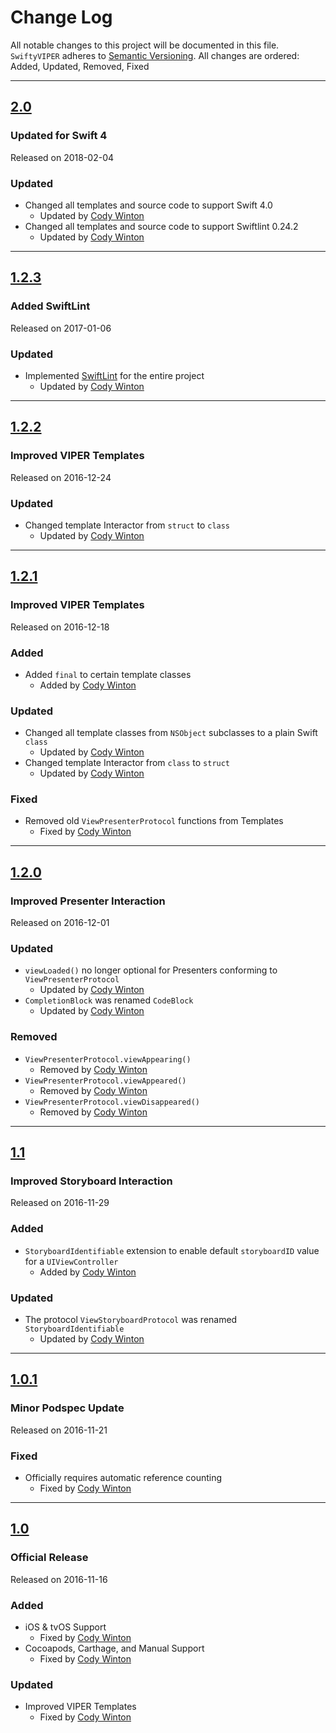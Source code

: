 # Change Log

All notable changes to this project will be documented in this file.
`SwiftyVIPER` adheres to [Semantic Versioning](http://semver.org/).
All changes are ordered: Added, Updated, Removed, Fixed

---

## [2.0](https://github.com/codytwinton/SwiftyVIPER/releases/tag/2.0)

### Updated for Swift 4

Released on 2018-02-04

### Updated

- Changed all templates and source code to support Swift 4.0
  - Updated by [Cody Winton](https://github.com/codytwinton)
- Changed all templates and source code to support Swiftlint 0.24.2
  - Updated by [Cody Winton](https://github.com/codytwinton)

---

## [1.2.3](https://github.com/codytwinton/SwiftyVIPER/releases/tag/1.2.3)

### Added SwiftLint

Released on 2017-01-06

### Updated

- Implemented [SwiftLint](https://github.com/realm/SwiftLint) for the entire project
  - Updated by [Cody Winton](https://github.com/codytwinton)

---

## [1.2.2](https://github.com/codytwinton/SwiftyVIPER/releases/tag/1.2.2)

### Improved VIPER Templates

Released on 2016-12-24

### Updated

- Changed template Interactor from `struct` to `class`
  - Updated by [Cody Winton](https://github.com/codytwinton)

---

## [1.2.1](https://github.com/codytwinton/SwiftyVIPER/releases/tag/1.2.1)

### Improved VIPER Templates

Released on 2016-12-18

### Added

- Added `final` to certain template classes
  - Added by [Cody Winton](https://github.com/codytwinton)

### Updated

- Changed all template classes from `NSObject` subclasses to a plain Swift `class`
  - Updated by [Cody Winton](https://github.com/codytwinton)
- Changed template Interactor from `class` to `struct`
  - Updated by [Cody Winton](https://github.com/codytwinton)

### Fixed

- Removed old `ViewPresenterProtocol` functions from Templates
  - Fixed by [Cody Winton](https://github.com/codytwinton)

---

## [1.2.0](https://github.com/codytwinton/SwiftyVIPER/releases/tag/1.2.0)

### Improved Presenter Interaction

Released on 2016-12-01

### Updated

- `viewLoaded()` no longer optional for Presenters conforming to `ViewPresenterProtocol`
  - Updated by [Cody Winton](https://github.com/codytwinton)
- `CompletionBlock` was renamed `CodeBlock`
  - Updated by [Cody Winton](https://github.com/codytwinton)

### Removed

- `ViewPresenterProtocol.viewAppearing()`
  - Removed by [Cody Winton](https://github.com/codytwinton)
- `ViewPresenterProtocol.viewAppeared()`
  - Removed by [Cody Winton](https://github.com/codytwinton)
- `ViewPresenterProtocol.viewDisappeared()`
  - Removed by [Cody Winton](https://github.com/codytwinton)

---

## [1.1](https://github.com/codytwinton/SwiftyVIPER/releases/tag/1.1)

### Improved Storyboard Interaction

Released on 2016-11-29

### Added

- `StoryboardIdentifiable` extension to enable default `storyboardID` value for a `UIViewController`
  - Added by [Cody Winton](https://github.com/codytwinton)

### Updated

- The protocol `ViewStoryboardProtocol` was renamed `StoryboardIdentifiable`
  - Updated by [Cody Winton](https://github.com/codytwinton)

---

## [1.0.1](https://github.com/codytwinton/SwiftyVIPER/releases/tag/1.0.1)

### Minor Podspec Update

Released on 2016-11-21

### Fixed

- Officially requires automatic reference counting
  - Fixed by [Cody Winton](https://github.com/codytwinton)

---

## [1.0](https://github.com/codytwinton/SwiftyVIPER/releases/tag/1.0)

### Official Release

Released on 2016-11-16

### Added

- iOS & tvOS Support
  - Fixed by [Cody Winton](https://github.com/codytwinton)
- Cocoapods, Carthage, and Manual Support
  - Fixed by [Cody Winton](https://github.com/codytwinton)

### Updated

- Improved VIPER Templates
  - Fixed by [Cody Winton](https://github.com/codytwinton)
